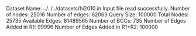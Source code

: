 Dataset Name: ../../../datasets/hi2010.in
Input file read successfully.
Number of nodes: 25016
Number of edges: 62063
Query Size: 100000
Total Nodes: 25735
Available Edges: 81489565
Number of BCCs: 735
Number of Edges Added in R1: 99996
Number of Edges Added in R1+R2: 100000
